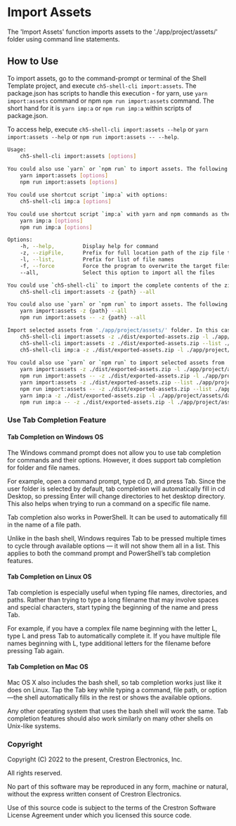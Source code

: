 # Import Assets

The 'Import Assets' function imports assets to the './app/project/assets/' folder using command line statements.

## How to Use

To import assets, go to the command-prompt or terminal of the Shell Template project, and execute `ch5-shell-cli import:assets`.
The package.json has scripts to handle this execution - for yarn, use `yarn import:assets` command or npm  `npm run import:assets` command. The short hand for it is `yarn imp:a` or `npm run imp:a` within scripts of package.json.

To access help, execute `ch5-shell-cli import:assets --help` or `yarn import:assets --help` or `npm run import:assets -- --help`.

```bash
Usage:
    ch5-shell-cli import:assets [options]
    
You could also use `yarn` or `npm run` to import assets. The following are the commands:
    yarn import:assets [options]
    npm run import:assets [options]

You could use shortcut script `imp:a` with options:
    ch5-shell-cli imp:a [options]

You could use shortcut script `imp:a` with yarn and npm commands as the following:
    yarn imp:a [options]
    npm run imp:a [options]

Options:
    -h, --help,         Display help for command
    -z, --zipFile,      Prefix for full location path of the zip file to be imported
    -l, --list,         Prefix for list of file names
    -f, --force         Force the program to overwrite the target files with the source files and avoid any confirmation
    --all,              Select this option to import all the files

You could use `ch5-shell-cli` to import the complete contents of the zip file to './app/project/assets/' folder. 
    ch5-shell-cli import:assets -z {path} --all

You could also use `yarn` or `npm run` to import assets. The following are the commands:
    yarn import:assets -z {path} --all
    npm run import:assets -- -z {path} --all

Import selected assets from './app/project/assets/' folder. In this case, the filenames are mandatory in the command-prompt. The filename must follow the complete path starting from './app/project/assets/....'. Only file names can be provided here (no folder paths). Multiple file names can be provided in the command prompt. To achieve this, use the following commands:
    ch5-shell-cli import:assets -z ./dist/exported-assets.zip -l ./app/project/assets/data/translation/en.json ./app/project/assets/scss/_variables.scss
    ch5-shell-cli import:assets -z ./dist/exported-assets.zip --list ./app/project/assets/data/translation/en.json ./app/project/assets/scss/_variables.scss
    ch5-shell-cli imp:a -z ./dist/exported-assets.zip -l ./app/project/assets/data/translation/en.json ./app/project/assets/scss/_variables.scss
    
You could also use `yarn` or `npm run` to import selected assets from './app/project/assets/' folder. The following are the commands:
    yarn import:assets -z ./dist/exported-assets.zip -l ./app/project/assets/data/translation/en.json ./app/project/assets/scss/_variables.scss
    npm run import:assets -- -z ./dist/exported-assets.zip -l ./app/project/assets/data/translation/en.json ./app/project/assets/scss/_variables.scss
    yarn import:assets -z ./dist/exported-assets.zip --list ./app/project/assets/data/translation/en.json ./app/project/assets/scss/_variables.scss
    npm run import:assets -- -z ./dist/exported-assets.zip --list ./app/project/assets/data/translation/en.json ./app/project/assets/scss/_variables.scss
    yarn imp:a -z ./dist/exported-assets.zip -l ./app/project/assets/data/translation/en.json ./app/project/assets/scss/_variables.scss
    npm run imp:a -- -z ./dist/exported-assets.zip -l ./app/project/assets/data/translation/en.json ./app/project/assets/scss/_variables.scss
```

### Use Tab Completion Feature

#### Tab Completion on Windows OS

The Windows command prompt does not allow you to use tab completion for commands and their options. However, it does support tab completion for folder and file names.

For example, open a command prompt, type cd D, and press Tab.  Since the user folder is selected by default, tab completion will automatically fill in cd Desktop, so pressing Enter will change directories to het desktop directory. This also helps when trying to run a command on a specific file name.

Tab completion also works in PowerShell. It can be used to automatically fill in the name of a file path.

Unlike in the bash shell, Windows requires Tab to be pressed multiple times to cycle through available options — it will not show them all in a list. This applies to both the command prompt and PowerShell’s tab completion features.

#### Tab Completion on Linux OS

Tab completion is especially useful when typing file names, directories, and paths. Rather than trying to type a long filename that may involve spaces and special characters, start typing the beginning of the name and press Tab.

For example, if you have a complex file name beginning with the letter L, type L and press Tab to automatically complete it. If you have multiple file names beginning with L, type additional letters for the filename before pressing Tab again.

#### Tab Completion on Mac OS

Mac OS X also includes the bash shell, so tab completion works just like it does on Linux. Tap the Tab key while typing a command, file path, or option—the shell automatically fills in the rest or shows the available options.

Any other operating system that uses the bash shell will work the same. Tab completion features should also work similarly on many other shells on Unix-like systems.

### Copyright

Copyright (C) 2022 to the present, Crestron Electronics, Inc.

All rights reserved.

No part of this software may be reproduced in any form, machine
or natural, without the express written consent of Crestron Electronics.

Use of this source code is subject to the terms of the Crestron Software License Agreement
under which you licensed this source code.